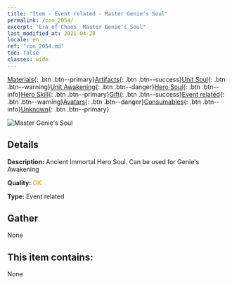 ```yaml
---
title: "Item - Event related - Master Genie's Soul"
permalink: /con_2054/
excerpt: "Era of Chaos  Master Genie's Soul"
last_modified_at: 2021-04-28
locale: en
ref: "con_2054.md"
toc: false
classes: wide
---
```

 [Materials](/Items/){: .btn .btn--primary}[Artifacts](/Items/Artifacts/){: .btn .btn--success}[Unit Soul](/Items/UnitSoul/){: .btn .btn--warning}[Unit Awakening](/Items/UnitAwakening/){: .btn .btn--danger}[Hero Soul](/Items/HeroSoul/){: .btn .btn--info}[Hero Skill](/Items/HeroSkill/){: .btn .btn--primary}[Gift](/Items/Gift/){: .btn .btn--success}[Event related](/Items/Events/){: .btn .btn--warning}[Avatars](/Items/Avatars/){: .btn .btn--danger}[Consumables](/Items/Consumables/){: .btn .btn--info}[Unknown](/Items/Unknown/){: .btn .btn--primary}

 ![Master Genie's Soul](/images/t/juexing_605.jpg)

## Details
 **Description:** Ancient Immortal Hero Soul. Can be used for Genie's Awakening

 **Quality:** <span style="color: #FF8C00">OK</span>

 **Type:** Event related

## Gather

  None

## This item contains:

  None

